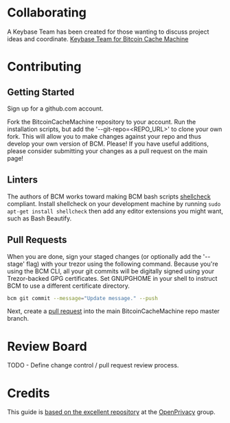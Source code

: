 # Collaborating

 A Keybase Team has been created for those wanting to discuss project ideas and coordinate. [Keybase Team for Bitcoin Cache Machine](https://keybase.io/team/btccachemachine)

# Contributing

## Getting Started

Sign up for a github.com account.

Fork the BitcoinCacheMachine repository to your account. Run the installation scripts, but add the '--git-repo=<REPO_URL>' to clone your own fork. This will allow you to make changes against your repo and thus develop your own version of BCM. Please! If you have useful additions, please consider submitting your changes as a pull request on the main page!

## Linters

The authors of BCM works toward making BCM bash scripts [shellcheck](https://github.com/koalaman/shellcheck) compliant. Install shellcheck on your development machine by running `sudo apt-get install shellcheck` then add any editor extensions you might want, such as Bash Beautify.

## Pull Requests

When you are done, sign your staged changes (or optionally add the '--stage' flag) with your trezor using the following command. Because you're using the BCM CLI, all your git commits will be digitally signed using your Trezor-backed GPG certificates. Set GNUPGHOME in your shell to instruct BCM to use a different certificate directory.

```bash
bcm git commit --message="Update message." --push
```

Next, create a [pull request](https://github.com/BitcoinCacheMachine/BitcoinCacheMachine/pulls) into the main BitcoinCacheMachine repo master branch.

# Review Board

TODO - Define change control / pull request review process.

# Credits

This guide is [based on the excellent repository](https://git.openprivacy.ca/cwtch.im/cwtch/raw/master/CONTRIBUTING.md) at the [OpenPrivacy](https://openprivacy.ca/) group.
